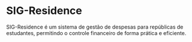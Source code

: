 # SIG-Residence
SIG-Residence é um sistema de gestão de despesas para repúblicas de estudantes, permitindo o controle financeiro de forma prática e eficiente.
